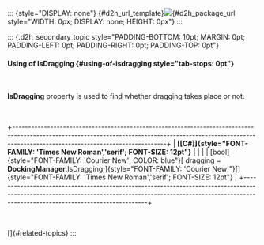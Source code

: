 ::: {style="DISPLAY: none"}
[](ms-xhelp:///?Id=d2h_url_template){#d2h_url_template}![](!package_url!){#d2h_package_url style="WIDTH: 0px; DISPLAY: none; HEIGHT: 0px"}
:::

::: {.d2h_secondary_topic style="PADDING-BOTTOM: 10pt; MARGIN: 0pt; PADDING-LEFT: 0pt; PADDING-RIGHT: 0pt; PADDING-TOP: 0pt"}
#### Using of IsDragging {#using-of-isdragging style="tab-stops: 0pt"}

 

**IsDragging** property is used to find whether dragging takes place or not.

 

+------------------------------------------------------------------------------------------------------------------------------------------------------------------------------------------------------------+
| **[\[C#\]]{style="FONT-FAMILY: 'Times New Roman','serif'; FONT-SIZE: 12pt"}**                                                                                                                              |
|                                                                                                                                                                                                            |
| [bool]{style="FONT-FAMILY: 'Courier New'; COLOR: blue"}[ dragging = **DockingManager**.IsDragging;]{style="FONT-FAMILY: 'Courier New'"}[]{style="FONT-FAMILY: 'Times New Roman','serif'; FONT-SIZE: 12pt"} |
+------------------------------------------------------------------------------------------------------------------------------------------------------------------------------------------------------------+

 

[]{#related-topics}
:::
